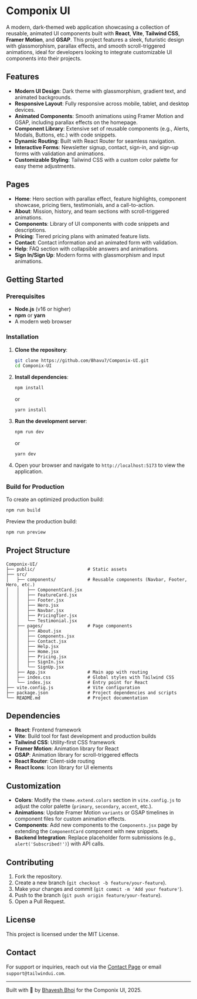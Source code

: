 # Componix UI

A modern, dark-themed web application showcasing a collection of reusable, animated UI components built with **React**, **Vite**, **Tailwind CSS**, **Framer Motion**, and **GSAP**. This project features a sleek, futuristic design with glassmorphism, parallax effects, and smooth scroll-triggered animations, ideal for developers looking to integrate customizable UI components into their projects.

## Features

- **Modern UI Design**: Dark theme with glassmorphism, gradient text, and animated backgrounds.
- **Responsive Layout**: Fully responsive across mobile, tablet, and desktop devices.
- **Animated Components**: Smooth animations using Framer Motion and GSAP, including parallax effects on the homepage.
- **Component Library**: Extensive set of reusable components (e.g., Alerts, Modals, Buttons, etc.) with code snippets.
- **Dynamic Routing**: Built with React Router for seamless navigation.
- **Interactive Forms**: Newsletter signup, contact, sign-in, and sign-up forms with validation and animations.
- **Customizable Styling**: Tailwind CSS with a custom color palette for easy theme adjustments.

## Pages

- **Home**: Hero section with parallax effect, feature highlights, component showcase, pricing tiers, testimonials, and a call-to-action.
- **About**: Mission, history, and team sections with scroll-triggered animations.
- **Components**: Library of UI components with code snippets and descriptions.
- **Pricing**: Tiered pricing plans with animated feature lists.
- **Contact**: Contact information and an animated form with validation.
- **Help**: FAQ section with collapsible answers and animations.
- **Sign In/Sign Up**: Modern forms with glassmorphism and input animations.

## Getting Started

### Prerequisites

- **Node.js** (v16 or higher)
- **npm** or **yarn**
- A modern web browser

### Installation

1. **Clone the repository**:
   ```bash
   git clone https://github.com/Bhavu7/Componix-UI.git
   cd Componix-UI
   ```

2. **Install dependencies**:
   ```bash
   npm install
   ```
   or
   ```bash
   yarn install
   ```

3. **Run the development server**:
   ```bash
   npm run dev
   ```
   or
   ```bash
   yarn dev
   ```

4. Open your browser and navigate to `http://localhost:5173` to view the application.

### Build for Production

To create an optimized production build:
```bash
npm run build
```

Preview the production build:
```bash
npm run preview
```

## Project Structure

```
Componix-UI/
├── public/                    # Static assets
├── src/
│   ├── components/            # Reusable components (Navbar, Footer, Hero, etc.)
│   │   ├── ComponentCard.jsx
│   │   ├── FeatureCard.jsx
│   │   ├── Footer.jsx
│   │   ├── Hero.jsx
│   │   ├── Navbar.jsx
│   │   ├── PricingTier.jsx
│   │   └── Testimonial.jsx
│   ├── pages/                 # Page components
│   │   ├── About.jsx
│   │   ├── Components.jsx
│   │   ├── Contact.jsx
│   │   ├── Help.jsx
│   │   ├── Home.jsx
│   │   ├── Pricing.jsx
│   │   ├── SignIn.jsx
│   │   └── SignUp.jsx
│   ├── App.jsx                # Main app with routing
│   ├── index.css              # Global styles with Tailwind CSS
│   └── index.jsx              # Entry point for React
├── vite.config.js             # Vite configuration
├── package.json               # Project dependencies and scripts
└── README.md                  # Project documentation
```

## Dependencies

- **React**: Frontend framework
- **Vite**: Build tool for fast development and production builds
- **Tailwind CSS**: Utility-first CSS framework
- **Framer Motion**: Animation library for React
- **GSAP**: Animation library for scroll-triggered effects
- **React Router**: Client-side routing
- **React Icons**: Icon library for UI elements

## Customization

- **Colors**: Modify the `theme.extend.colors` section in `vite.config.js` to adjust the color palette (`primary`, `secondary`, `accent`, etc.).
- **Animations**: Update Framer Motion `variants` or GSAP timelines in component files for custom animation effects.
- **Components**: Add new components to the `Components.jsx` page by extending the `ComponentCard` component with new snippets.
- **Backend Integration**: Replace placeholder form submissions (e.g., `alert('Subscribed!')`) with API calls.

## Contributing

1. Fork the repository.
2. Create a new branch (`git checkout -b feature/your-feature`).
3. Make your changes and commit (`git commit -m 'Add your feature'`).
4. Push to the branch (`git push origin feature/your-feature`).
5. Open a Pull Request.

## License

This project is licensed under the MIT License.

## Contact

For support or inquiries, reach out via the [Contact Page](bhavubhoi806@gmail.com) or email `support@tailwindui.com`.

---

Built with 🚀 by [Bhavesh Bhoi](https://developer-bhavesh.netlify.app/) for the Componix UI, 2025.